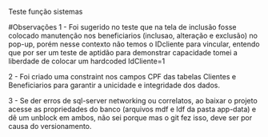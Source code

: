 Teste função sistemas

#Observações 1 - Foi sugerido no teste que na tela de inclusão fosse colocado manutenção nos beneficiarios (inclusao, alteração e exclusão) no pop-up, porém nesse contexto não temos o IDcliente para vincular, entendo que por ser um teste de aptidão para demonstrar capacidade tomei a liberdade de colocar um hardcoded IdCliente=1

2 - Foi criado uma constraint nos campos CPF das tabelas Clientes e Beneficiarios para garantir a unicidade e integridade dos dados.

3 - Se der erros de sql-server networking ou correlatos, ao baixar o projeto acesse as propriedades do banco (arquivos mdf e ldf da pasta app-data) e dê um unblock em ambos, não sei porque mas o git fez isso, deve ser por causa do versionamento.
